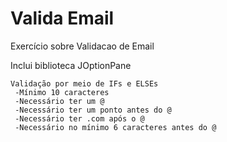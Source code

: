 # Valida Email
Exercício sobre Validacao de Email


Inclui biblioteca JOptionPane

    Validação por meio de IFs e ELSEs
     -Mínimo 10 caracteres
     -Necessário ter um @
     -Necessário ter um ponto antes do @
     -Necessário ter .com após o @
     -Necessário no mínimo 6 caracteres antes do @
  
